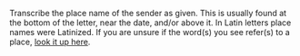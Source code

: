 Transcribe the place name of the sender as given. This is usually found at the bottom of the letter, near the date, and/or above it. In Latin letters place names were Latinized. If you are unsure if the word(s) you see refer(s) to a place, <a href="http://www.columbia.edu/acis/ets/Graesse/contents.html" target="_blank" rel="noopener noreferrer">look it up here</a>.
